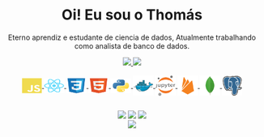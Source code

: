 <div align="center">
  <h1>Oi! Eu sou o Thomás</h1>
  
  Eterno aprendiz e estudante de ciencia de dados, Atualmente trabalhando como analista de banco de dados. 

</div>

<div align="center">
  <a href="https://github.com/thomas-Oliveira">
  <img height="180em" src="https://github-readme-stats.vercel.app/api?username=thomas-Oliveira&show_icons=true&theme=dracula&include_all_commits=true&count_private=true"/>
  <img height="180em" src="https://github-readme-stats.vercel.app/api/top-langs/?username=thomas-Oliveira&layout=compact&langs_count=7&theme=dracula"/>
</div>
<div style="display: inline_block" align="center"><br>
  <img align="center" alt="Th-Js" height="30" width="40" src="https://raw.githubusercontent.com/devicons/devicon/master/icons/javascript/javascript-plain.svg">
  <img align="center" alt="Th-React" height="30" width="40" src="https://raw.githubusercontent.com/devicons/devicon/master/icons/react/react-original.svg">
  <img align="center" alt="Th-CSS" height="30" width="40" src="https://raw.githubusercontent.com/devicons/devicon/master/icons/css3/css3-original.svg">
  <img align="center" alt="Th-HTML" height="30" width="40" src="https://raw.githubusercontent.com/devicons/devicon/master/icons/html5/html5-original.svg">
  <img align="center" alt="Th-Python" height="30" width="40" src="https://raw.githubusercontent.com/devicons/devicon/master/icons/python/python-original.svg">
  <img align="center" alt="Th-docker" height"30" width="40" src="https://raw.githubusercontent.com/devicons/devicon/master/icons/docker/docker-original.svg">
  <img align="center" alt="Th-docker" height"30" width="40" src="https://raw.githubusercontent.com/devicons/devicon/master/icons/jupyter/jupyter-original-wordmark.svg">
  <img align="center" alt="Th-firebase" height"30" width="40" src="https://raw.githubusercontent.com/devicons/devicon/master/icons/firebase/firebase-plain.svg">
  <img align="center" alt="Th-firebase" height"30" width="40" src="https://raw.githubusercontent.com/devicons/devicon/master/icons/mongodb/mongodb-original.svg">
  <img align="center" alt="Th-firebase" height"30" width="40" src="https://raw.githubusercontent.com/devicons/devicon/master/icons/postgresql/postgresql-original.svg">
  
  ##
 
<div align="center"> 
  <a href="https://www.instagram.com/_tomplus/" target="_blank"><img height"30" width="40" src="https://img.icons8.com/doodle/2x/instagram.png" target="_blank"></a>
  <a href = "mailto:thomas_oliveira@outlook.com"><img height"30" width="40" src="https://img.icons8.com/doodle/2x/ms-outlook.png" target="_blank"></a>
  <a href="https://www.linkedin.com/in/thomas-oliveira2/" target="_blank"><img height"30" width="40" src="https://img.icons8.com/doodle/2x/linkedin--v2.png" target="_blank"></a> 
 <br>
  <a href="https://github.com/thomas-Oliveira/T-rex-rush" target="_blank">
  <img height"400" width="800" src="https://github.com/thomas-Oliveira/T-rex-rush/blob/master/sprites/T-rex-rush-2020-07-03-20-56-52.gif" target="_blank">
  </a>
  
</div>
